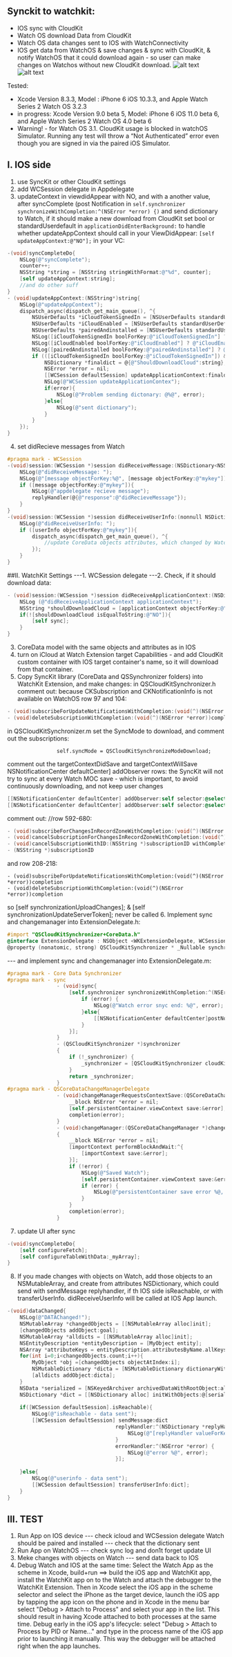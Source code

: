 ## Synckit to watchkit:
- IOS sync with CloudKit
- Watch OS download Data from CloudKit
- Watch OS data changes sent to IOS with WatchConnectivity
- IOS get data from WatchOS & save changes & sync with CloudKit, & notify WatchOS that it could download again - so user can make changes on Watchos without new CloudKit download.
![alt text](https://github.com/spotlessicode/SyncKitToWatchKit/blob/master/WC_img.png)
![alt text](https://github.com/spotlessicode/SyncKitToWatchKit/blob/master/WC_Cloud.png)

Tested:
  - Xcode Version 8.3.3, Model : iPhone 6 iOS 10.3.3, and Apple Watch Series 2 Watch OS 3.2.3
  - in progress: Xcode Version 9.0 beta 5, Model: iPhone 6 iOS 11.0 beta 6, and Apple Watch Series 2 Watch OS 4.0 beta 6
  - Warning! - for Watch OS 3.1. CloudKit usage is blocked in watchOS Simulator. Running any test will throw a “Not Authenticated” error even though you are signed in via the paired iOS Simulator.

## I. IOS side
1. use SyncKit or other CloudKit settings
2. add WCSession delegate in Appdelegate
3. updateContext in viewdidAppear with NO, and with a another value, after syncComplete (post Notification in `self.synchronizer synchronizeWithCompletion:^(NSError *error) {)`
and send dictionary to Watch, if it should make a new download from CloudKit
set bool or standardUserdefault in `applicationDidEnterBackground:` to handle whether updateAppContext should call
in your ViewDidAppear:
`[self updateAppContext:@"NO"];`
in your VC:
```Objective-C
-(void)syncCompleteDo{
    NSLog(@"syncComplete");
    counter++;
    NSString *string = [NSString stringWithFormat:@"%d", counter];
    [self updateAppContext:string];
    //and do other suff
}
- (void)updateAppContext:(NSString*)string{
    NSLog(@"updateAppContext");
    dispatch_async(dispatch_get_main_queue(), ^{
        NSUserDefaults *iCloudTokenSignedIn = [NSUserDefaults standardUserDefaults];
        NSUserDefaults *iCloudEnabled = [NSUserDefaults standardUserDefaults];
        NSUserDefaults *pairedAndinstalled = [NSUserDefaults standardUserDefaults];
        NSLog([iCloudTokenSignedIn boolForKey:@"iCloudTokenSignedIn"] ? @"iCloudTokenSignedIn YES":@"iCloudTokenSignedIn NO");
        NSLog([iCloudEnabled boolForKey:@"iCloudEnabled"] ? @"iCloudEnabled YES":@"iCloudEnabled NO");
        NSLog([pairedAndinstalled boolForKey:@"pairedAndinstalled"] ? @"pairedAndinstalled YES":@"pairedAndinstalled NO");
        if (([iCloudTokenSignedIn boolForKey:@"iCloudTokenSignedIn"]) && ([iCloudEnabled boolForKey:@"iCloudEnabled"]) && ([pairedAndinstalled boolForKey:@"pairedAndinstalled"])){
            NSDictionary *finaldict = @{@"ShouldDownloadCloud":string};
            NSError *error = nil;
            [[WCSession defaultSession] updateApplicationContext:finaldict error:&error];
            NSLog(@"WCSession updateApplicationContex");
            if(error){
                NSLog(@"Problem sending dictonary: @%@", error);
            }else{
                NSLog(@"sent dictionary");
            }
        }
    });
}
```
4. set didRecieve messages from Watch
```Objective-C
#pragma mark - WCSession
-(void)session:(WCSession *)session didReceiveMessage:(NSDictionary<NSString *,id> *)message replyHandler:(void (^)(NSDictionary<NSString *,id> * _Nonnull))replyHandler{
    NSLog(@"didReceiveMessage: ");
    NSLog(@"[message objectForKey:%@", [message objectForKey:@"mykey"]);
    if ([message objectForKey:@"mykey"]){
        NSLog(@"appdelegate recieve message");
        replyHandler(@{@"response":@"didRecieveMessage"});
    }
}
-(void)session:(WCSession *)session didReceiveUserInfo:(nonnull NSDictionary<NSString *,id> *)userInfo{
    NSLog(@"didReceiveUserInfo: ");
    if ([userInfo objectForKey:@"mykey"]){
		dispatch_async(dispatch_get_main_queue(), ^{
			//update CoreData objects attributes, which changed by WatchOS
		});
    }
}
```
##II. WatchKit Settings
---1. WCSession delegate
---2. Check, if it should download data:
```Objective-C
- (void)session:(WCSession *)session didReceiveApplicationContext:(NSDictionary<NSString *,id> *)applicationContext{
    NSLog (@"didReceiveApplicationContext applicationContext");
    NSString *shouldDownloadCloud = [applicationContext objectForKey:@"ShouldDownloadCloud"];
    if(![shouldDownloadCloud isEqualToString:@"NO"]){
        [self sync];
    }
}
```
3. CoreData model with the same objects and attributes as in IOS
4. turn on iCloud at Watch Extension target Capabilities  - and add CloudKit custom container with IOS target container's name, so it will download from that container.
5. Copy SyncKit library (CoreData and QSSynchronizer folders) into WatchKit Extension, and make changes:
in QSCloudKitSynchronizer.h comment out: because CKSubscription and CKNotificationInfo is not available on WatchOS
row 97 and 104:
```Objective-C
- (void)subscribeForUpdateNotificationsWithCompletion:(void(^)(NSError *error))completion;
- (void)deleteSubscriptionWithCompletion:(void(^)(NSError *error))completion;
```
in QSCloudKitSynchronizer.m set the SyncMode to download, and comment out the subscriptions:
```
                self.syncMode = QSCloudKitSynchronizeModeDownload;
```
comment out the  targetContextDidSave and targetContextWillSave NSNotificationCenter defaultCenter] addObserver rows:
the SyncKit will not try to sync at every Watch MOC save - which is important, to avoid continuously downloading, and not keep user changes
```Objective-C
[[NSNotificationCenter defaultCenter] addObserver:self selector:@selector(targetContextDidSave:) name:NSManagedObjectContextDidSaveNotification object:self.targetContext];
[[NSNotificationCenter defaultCenter] addObserver:self selector:@selector(targetContextWillSave:) name:NSManagedObjectContextWillSaveNotification object:self.targetContext];
```
comment out: //row 592-680:
```Objective-C
- (void)subscribeForChangesInRecordZoneWithCompletion:(void(^)(NSError *error))completion
- (void)cancelSubscriptionForChangesInRecordZoneWithCompletion:(void(^)(NSError *error))completion
- (void)cancelSubscriptionWithID:(NSString *)subscriptionID withCompletion:(void(^)(NSError *error))completion
- (NSString *)subscriptionID
```
and row 208-218:
```
- (void)subscribeForUpdateNotificationsWithCompletion:(void(^)(NSError *error))completion
- (void)deleteSubscriptionWithCompletion:(void(^)(NSError *error))completion
```          
so [self synchronizationUploadChanges]; & [self synchronizationUpdateServerToken]; never be called
6. Implement sync and changemanager into ExtensionDelegate.h:
```Objective-C
#import "QSCloudKitSynchronizer+CoreData.h"
@interface ExtensionDelegate : NSObject <WKExtensionDelegate, WCSessionDelegate, QSCoreDataChangeManagerDelegate>
@property (nonatomic, strong) QSCloudKitSynchronizer * _Nullable synchronizer;
```
--- and implement sync and changemanager into ExtensionDelegate.m:
```Objective-C
#pragma mark - Core Data Synchronizer
#pragma mark - sync
                - (void)sync{
                    [self.synchronizer synchronizeWithCompletion:^(NSError *error) {
                        if (error) {
                            NSLog(@"Watch error snyc end: %@", error);
                        }else{
                            [[NSNotificationCenter defaultCenter]postNotificationName:@"syncCompleteWatch" object:self];
                        }
                    }];
                }
                - (QSCloudKitSynchronizer *)synchronizer
                {
                    if (!_synchronizer) {
                        _synchronizer = [QSCloudKitSynchronizer cloudKitSynchronizerWithContainerName:@"iCloud.com.pepzen.purp4" managedObjectContext:self.persistentContainer.viewContext changeManagerDelegate:self];
                    }
                    return _synchronizer;
                }
#pragma mark - QSCoreDataChangeManagerDelegate
                - (void)changeManagerRequestsContextSave:(QSCoreDataChangeManager *)changeManager completion:(void (^)(NSError *))completion{
                    __block NSError *error = nil;
                    [self.persistentContainer.viewContext save:&error];
                    completion(error);
                }
                - (void)changeManager:(QSCoreDataChangeManager *)changeManager didImportChanges:(NSManagedObjectContext *)importContext completion:(void (^)(NSError *))completion
                {
                    __block NSError *error = nil;
                    [importContext performBlockAndWait:^{
                        [importContext save:&error];
                    }];
                    if (!error) {
                        NSLog(@"Saved Watch");
                        [self.persistentContainer.viewContext save:&error];
                        if (error) {
                            NSLog(@"persistentContainer save error %@, %@", error, error.userInfo);
                        }
                    }
                    completion(error);
                }
```
7. update UI after sync
```Objective-C
-(void)syncCompleteDo{
    [self configureFetch];
    [self configureTableWithData:_myArray];
}
```
8. If you made changes with objects on Watch, add those objects to an NSMutableArray, and create from attributes NSDictionary, which could  send with sendMessage replyhandler, if th IOS side isReachable, or with transferUserInfo. didReceiveUserInfo will be called at IOS App launch.
```Objective-C
-(void)dataChanged{
    NSLog(@"DATAChanged!");
    NSMutableArray *changedObjects = [[NSMutableArray alloc]init];
    [changedObjects addObject:goal];
    NSMutableArray *alldicts = [[NSMutableArray alloc]init];
    NSEntityDescription *entityDescription = [MyObject entity];
    NSArray *attributeKeys = entityDescription.attributesByName.allKeys;
    for(int i=0;i<changedObjects.count;i++){
        MyObject *obj =[changedObjects objectAtIndex:i];
        NSMutableDictionary *dicta = [NSMutableDictionary dictionaryWithDictionary:[obj dictionaryWithValuesForKeys:attributeKeys]];
        [alldicts addObject:dicta];
    }
    NSData *serialized = [NSKeyedArchiver archivedDataWithRootObject:alldicts];
    NSDictionary *dict = [[NSDictionary alloc] initWithObjects:@[serialized] forKeys:@[@"myKey"]];
    
    if([WCSession defaultSession].isReachable){
        NSLog(@"isReachable - data sent");
        [[WCSession defaultSession] sendMessage:dict
                                   replyHandler:^(NSDictionary *replyHandler) {
                                       NSLog(@"[replyHandler valueForKey: %@", [replyHandler valueForKey:@"response"]);
                                   }
                                   errorHandler:^(NSError *error) {
                                       NSLog(@"error %@", error);
                                   }];
        
    }else{
        NSLog(@"userinfo - data sent");
        [[WCSession defaultSession] transferUserInfo:dict];
    }
}
```
## III. TEST

 1. Run App on IOS device
 --- check icloud and WCSession delegate Watch should be paired and installed
 --- check that the dictionary sent
 2. Run App on WatchOS
 --- check sync log and don1t forget update UI
 3. Meke changes with objects on Watch
 --- send data back to IOS
 4. Debug Watch and IOS at the same time:
Select the Watch App as the scheme in Xcode, build+run ==> build the iOS app and WatchKit app, install the WatchKit app on to the Watch and attach the debugger to the WatchKit Extension. 
Then in Xcode select the iOS app in the scheme selector and select the iPhone as the target device, launch the iOS app by tapping the app icon on the phone and in Xcode in the menu bar select "Debug > Attach to Process" and select your app in the list. This should result in having Xcode attached to both processes at the same time.
Debug early in the iOS app's lifecycle: select "Debug > Attach to Process by PID or Name..." and type in the process name of the iOS app prior to launching it manually. This way the debugger will be attached right when the app launches. 
